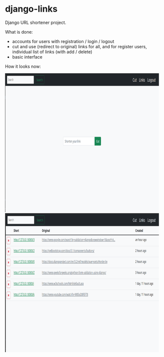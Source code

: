 # django-links

Django URL shortener project.

What is done:
- accounts for users with registration / login / logout
- cut and use (redirect to original) links for all, and for register users, individual list of links (with add / delete)
- basic interface

How it looks now:

<img src="https://github.com/lestec-al/django-links/raw/master/pic-readme-1.png" width="945" height="456" />
<img src="https://github.com/lestec-al/django-links/raw/master/pic-readme-2.png" width="945" height="456" />